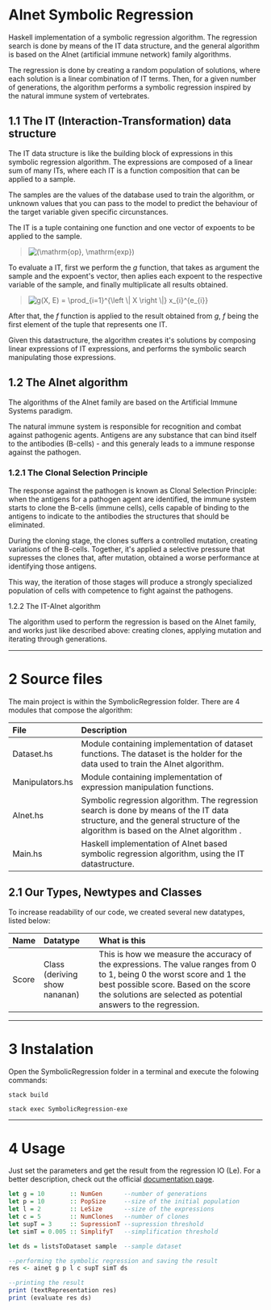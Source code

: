 AInet Symbolic Regression
=====



Haskell implementation of a symbolic regression algorithm. The regression search is done by means of the IT data structure, and the general algorithm is based on the AInet (artificial immune network) family algorithms.

The regression is done by creating a random population of solutions, where each solution is a linear combination of IT terms. Then, for a given number of generations, the algorithm performs a symbolic regression inspired by the natural immune system of vertebrates.



## 1.1 The IT (Interaction-Transformation) data structure

The IT data structure is like the building block of expressions in this symbolic regression algorithm. The expressions are composed of a linear sum of many ITs, where each IT is a function composition that can be applied to a sample. 

The samples are the values of the database used to train the algorithm, or unknown values that you can pass to the model to predict the behaviour of the target variable given specific circunstances.

The IT is a tuple containing one function and one vector of expoents to be applied to the sample.

> <img src="https://latex.codecogs.com/gif.latex?(\mathrm{op},&space;\mathrm{exp})" title="(\mathrm{op}, \mathrm{exp})"/>

To evaluate a IT, first we perform the *g* function, that takes as argument the sample and the expoent's vector, then aplies each expoent to the respective variable of the sample, and finally multiplicate all results obtained.

> <img src="https://latex.codecogs.com/gif.latex?g(X,&space;E)&space;=&space;\prod_{i=1}^{\left&space;\|&space;X&space;\right&space;\|}&space;x_{i}^{e_{i}}" title="g(X, E) = \prod_{i=1}^{\left \| X \right \|} x_{i}^{e_{i}}"/>

After that, the *f* function is applied to the result obtained from *g*, *f* being the first element of the tuple that represents one IT.

Given this datastructure, the algorithm creates it's solutions by composing linear expressions of IT expressions, and performs the symbolic search manipulating those expressions.



## 1.2 The AInet algorithm

The algorithms of the AInet family are based on the Artificial Immune Systems paradigm.

The natural immune system is responsible for recognition and combat against pathogenic agents. Antigens are any substance that can bind itself to the antibodies (B-cells) - and this generaly leads to a immune response against the pathogen.



### 1.2.1 The Clonal Selection Principle

The response against the pathogen is known as Clonal Selection Principle: when the antigens for a pathogen agent are identified, the immune system starts to clone the B-cells (immune cells), cells capable of binding to the antigens to indicate to the antibodies the structures that should be eliminated.

During the cloning stage, the clones suffers a controlled mutation, creating variations of the B-cells. Together, it's applied a selective pressure that supresses the clones that, after mutation, obtained a worse performance at identifying those antigens.

This way, the iteration of those stages will produce a strongly specialized population of cells with competence to fight against the pathogens.



1.2.2 The IT-AInet algorithm

The algorithm used to perform the regression is based on the AInet family, and works just like described above: creating clones, applying mutation and iterating through generations.



-----

# 2 Source files

The main project is within the SymbolicRegression folder. There are 4 modules that compose the algorithm:

| File | Description |
|:-----|:------------|
| Dataset.hs | Module containing implementation of dataset functions. The dataset is the holder for the data used to train the AInet algorithm. |
| Manipulators.hs | Module containing implementation of expression manipulation functions. |
| AInet.hs | Symbolic regression algorithm. The regression search is done by means of the IT data structure, and the general structure of the algorithm is based on the AInet algorithm . |
| Main.hs | Haskell implementation of AInet based symbolic regression algorithm, using the IT datastructure.|



## 2.1 Our Types, Newtypes and Classes

To increase readability of our code, we created several new datatypes, listed below:

| Name | Datatype | What is this |
|:-----|:---------|:-------------|
|Score| Class (deriving show nananan) | This is how we measure the accuracy of the expressions. The value ranges from 0 to 1, being 0 the worst score and 1 the best possible score. Based on the score the solutions are selected as potential answers to the regression.|



-----

# 3 Instalation

Open the SymbolicRegression folder in a terminal and execute the folowing commands:

```
stack build
```

```
stack exec SymbolicRegression-exe
```


-----

# 4 Usage

Just set the parameters and get the result from the regression IO (Le). For a better description, check out the official [documentation page](https://galdeia.github.io/AInet-based-Symbolic-Regression/).

```haskell
let g = 10       :: NumGen      --number of generations
let p = 10       :: PopSize     --size of the initial population
let l = 2        :: LeSize      --size of the expressions
let c = 5        :: NumClones   --number of clones
let supT = 3     :: SupressionT --supression threshold
let simT = 0.005 :: SimplifyT   --simplification threshold

let ds = listsToDataset sample  --sample dataset

--performing the symbolic regression and saving the result 
res <- ainet g p l c supT simT ds

--printing the result
print (textRepresentation res)
print (evaluate res ds)
```
